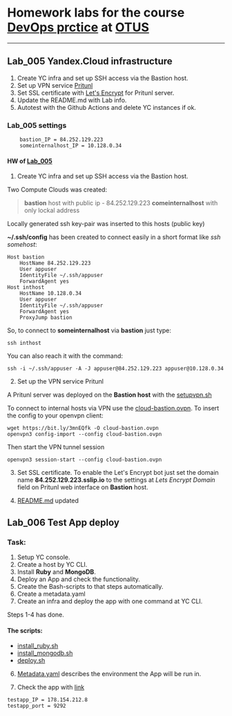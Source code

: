 # Homework labs for the course [DevOps prctice](https://otus.ru/lessons/devops-praktiki-i-instrumenty) at [OTUS](https://otus.ru)
------------------------------------------------------------

## Lab_005 Yandex.Cloud infrastructure<a name="Lab_005"></a>
1. Create YC infra and set up SSH access via the Bastion host.
2. Set up VPN service [Pritunl](https://pritunl.com/)
3. Set SSL certificate with [Let's Encrypt](https://letsencrypt.org/) for Pritunl server.
4. Update the README.md with Lab info.
5. Autotest with the Github Actions and delete YC instances if ok.

### Lab_005 settings
```
    bastion_IP = 84.252.129.223
    someinternalhost_IP = 10.128.0.34
```
#### HW of [Lab_005](#Lab_005)
1. Create YC infra and set up SSH access via the Bastion host.

Two Compute Clouds was created:

>**bastion** host with public ip - 84.252.129.223
>**comeinternalhost** with only lockal address

Locally generated ssh key-pair was inserted to this hosts (public key)

**~/.ssh/config** has been created to connect easily in a short format like *ssh somehost*:

```
Host bastion
    HostName 84.252.129.223
    User appuser
    IdentityFile ~/.ssh/appuser
    ForwardAgent yes
Host inthost
    HostName 10.128.0.34
    User appuser
    IdentityFile ~/.ssh/appuser
    ForwardAgent yes
    ProxyJump bastion
```
So, to connect to **someinternalhost** via **bastion** just type:
```
ssh inthost
```
You can also reach it with the command:
```
ssh -i ~/.ssh/appuser -A -J appuser@84.252.129.223 appuser@10.128.0.34
```

2. Set up the VPN service Pritunl

A Pritunl server was deployed on the **Bastion host** with the [setupvpn.sh](https://github.com/Otus-DevOps-2021-08/laborxcom_infra/blob/cloud-bastion/setupvpn.sh)

To connect to internal hosts via VPN use the [cloud-bastion.ovpn](https://github.com/Otus-DevOps-2021-08/laborxcom_infra/blob/cloud-bastion/cloud-bastion.ovpn).
To insert the config to your openvpn client:
```
wget https://bit.ly/3mnEQfk -O cloud-bastion.ovpn
openvpn3 config-import --config cloud-bastion.ovpn
```
Then start the VPN tunnel session
```
openvpn3 session-start --config cloud-bastion.ovpn
```
3. Set SSL certificate.
To enable the Let's Encrypt bot just set the domain name **84.252.129.223.sslip.io** to the settings at *Lets Encrypt Domain* field on Pritunl web interface on **Bastion** host.

4. [README.md](https://github.com/Otus-DevOps-2021-08/laborxcom_infra/blob/cloud-bastion/README.md) updated

## Lab_006 Test App deploy<a name="Lab_006"></a>

### Task:
1. Setup YC console.
2. Create a host by YC CLI.
3. Install **Ruby** and **MongoDB**.
4. Deploy an App and check the functionality.
5. Create the Bash-scripts to that steps automatically.
6. Create a metadata.yaml 
7. Create an infra and deploy the app with one command at YC CLI.

Steps 1-4 has done.

#### The scripts:
* [install_ruby.sh](https://github.com/Otus-DevOps-2021-08/laborxcom_infra/blob/cloud-testapp/install_ruby.sh)
* [install_mongodb.sh](https://github.com/Otus-DevOps-2021-08/laborxcom_infra/blob/cloud-testapp/install_mongodb.sh)
* [deploy.sh](https://github.com/Otus-DevOps-2021-08/laborxcom_infra/blob/cloud-testapp/deploy.sh)

6. [Metadata.yaml](https://github.com/Otus-DevOps-2021-08/laborxcom_infra/blob/cloud-testapp/metadata.yaml) describes the environment the App will be run in.

7. Check the app with [link](https://178.154.212.8:9292)
```
testapp_IP = 178.154.212.8
testapp_port = 9292
```
